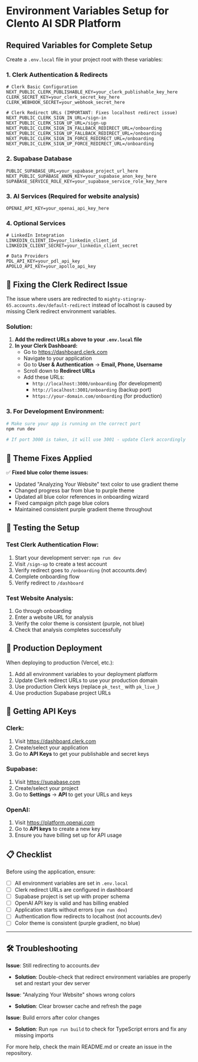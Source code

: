 # Environment Variables Setup for Clento AI SDR Platform

## Required Variables for Complete Setup

Create a `.env.local` file in your project root with these variables:

### 1. Clerk Authentication & Redirects
```
# Clerk Basic Configuration
NEXT_PUBLIC_CLERK_PUBLISHABLE_KEY=your_clerk_publishable_key_here
CLERK_SECRET_KEY=your_clerk_secret_key_here
CLERK_WEBHOOK_SECRET=your_webhook_secret_here

# Clerk Redirect URLs (IMPORTANT: Fixes localhost redirect issue)
NEXT_PUBLIC_CLERK_SIGN_IN_URL=/sign-in
NEXT_PUBLIC_CLERK_SIGN_UP_URL=/sign-up
NEXT_PUBLIC_CLERK_SIGN_IN_FALLBACK_REDIRECT_URL=/onboarding
NEXT_PUBLIC_CLERK_SIGN_UP_FALLBACK_REDIRECT_URL=/onboarding
NEXT_PUBLIC_CLERK_SIGN_IN_FORCE_REDIRECT_URL=/onboarding
NEXT_PUBLIC_CLERK_SIGN_UP_FORCE_REDIRECT_URL=/onboarding
```

### 2. Supabase Database
```
PUBLIC_SUPABASE_URL=your_supabase_project_url_here
NEXT_PUBLIC_SUPABASE_ANON_KEY=your_supabase_anon_key_here
SUPABASE_SERVICE_ROLE_KEY=your_supabase_service_role_key_here
```

### 3. AI Services (Required for website analysis)
```
OPENAI_API_KEY=your_openai_api_key_here
```

### 4. Optional Services
```
# LinkedIn Integration
LINKEDIN_CLIENT_ID=your_linkedin_client_id
LINKEDIN_CLIENT_SECRET=your_linkedin_client_secret

# Data Providers
PDL_API_KEY=your_pdl_api_key
APOLLO_API_KEY=your_apollo_api_key
```

## 🔧 Fixing the Clerk Redirect Issue

The issue where users are redirected to `mighty-stingray-65.accounts.dev/default-redirect` instead of localhost is caused by missing Clerk redirect environment variables.

### Solution:
1. **Add the redirect URLs above to your `.env.local` file**
2. **In your Clerk Dashboard:**
   - Go to https://dashboard.clerk.com
   - Navigate to your application
   - Go to **User & Authentication** → **Email, Phone, Username**
   - Scroll down to **Redirect URLs**
   - Add these URLs:
     - `http://localhost:3000/onboarding` (for development)
     - `http://localhost:3001/onboarding` (backup port)
     - `https://your-domain.com/onboarding` (for production)

### 3. For Development Environment:
```bash
# Make sure your app is running on the correct port
npm run dev

# If port 3000 is taken, it will use 3001 - update Clerk accordingly
```

## 🎨 Theme Fixes Applied

✅ **Fixed blue color theme issues:**
- Updated "Analyzing Your Website" text color to use gradient theme
- Changed progress bar from blue to purple theme
- Updated all blue color references in onboarding wizard
- Fixed campaign pitch page blue colors
- Maintained consistent purple gradient theme throughout

## 🧪 Testing the Setup

### Test Clerk Authentication Flow:
1. Start your development server: `npm run dev`
2. Visit `/sign-up` to create a test account
3. Verify redirect goes to `/onboarding` (not accounts.dev)
4. Complete onboarding flow
5. Verify redirect to `/dashboard`

### Test Website Analysis:
1. Go through onboarding
2. Enter a website URL for analysis
3. Verify the color theme is consistent (purple, not blue)
4. Check that analysis completes successfully

## 🚀 Production Deployment

When deploying to production (Vercel, etc.):
1. Add all environment variables to your deployment platform
2. Update Clerk redirect URLs to use your production domain
3. Use production Clerk keys (replace `pk_test_` with `pk_live_`)
4. Use production Supabase project URLs

## 🔑 Getting API Keys

### Clerk:
1. Visit https://dashboard.clerk.com
2. Create/select your application
3. Go to **API Keys** to get your publishable and secret keys

### Supabase:
1. Visit https://supabase.com
2. Create/select your project
3. Go to **Settings** → **API** to get your URLs and keys

### OpenAI:
1. Visit https://platform.openai.com
2. Go to **API keys** to create a new key
3. Ensure you have billing set up for API usage

## 📋 Checklist

Before using the application, ensure:

- [ ] All environment variables are set in `.env.local`
- [ ] Clerk redirect URLs are configured in dashboard
- [ ] Supabase project is set up with proper schema
- [ ] OpenAI API key is valid and has billing enabled
- [ ] Application starts without errors (`npm run dev`)
- [ ] Authentication flow redirects to localhost (not accounts.dev)
- [ ] Color theme is consistent (purple gradient, no blue)

---

## 🛠️ Troubleshooting

**Issue**: Still redirecting to accounts.dev
- **Solution**: Double-check that redirect environment variables are properly set and restart your dev server

**Issue**: "Analyzing Your Website" shows wrong colors
- **Solution**: Clear browser cache and refresh the page

**Issue**: Build errors after color changes
- **Solution**: Run `npm run build` to check for TypeScript errors and fix any missing imports

For more help, check the main README.md or create an issue in the repository. 